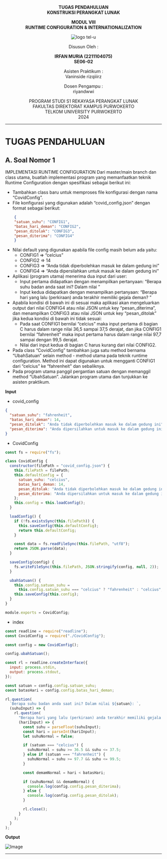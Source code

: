 <div align="center">

**TUGAS PENDAHULUAN**  
**KONSTRUKSI PERANGKAT LUNAK**

**MODUL VIII**  
**RUNTIME CONFIGURATION & INTERNATIONALIZATION**

![logo tel-u](https://github.com/user-attachments/assets/3a44181d-9c92-47f6-8cf0-87755117fd99)

Disusun Oleh :

**IRFAN MURIA (2211104075)**  
**SE06-02**

Asisten Praktikum :  
Vaninside
rizqiiirz

Dosen Pengampu :  
riyandwwi

PROGRAM STUDI S1 REKAYASA PERANGKAT LUNAK  
FAKULTAS DIREKTORAT KAMPUS PURWOKERTO  
TELKOM UNIVERSITY PURWOKERTO  
2024

</div>

---

# TUGAS PENDAHULUAN

## A. Soal Nomor 1

IMPLEMENTASI RUNTIME CONFIGURATION
Dari master/main branch dan class utama, buatlah implementasi program yang memanfaatkan teknik Runtime Configuration dengan spesifikasi sebagai berikut ini:
- Tambahkan class baru untuk memproses file konfigurasi dengan nama “CovidConfig”.
- File konfigurasi yang digunakan adalah “covid_config.json” dengan format sebagai berikut:
```json
    {
    "satuan_suhu": "CONFIG1",
    "batas_hari_deman": "CONFIG2",
    "pesan_ditolak": "CONFIG3",
    "pesan_diterima": "CONFIG4"
    }
```
- Nilai default yang digunakan apabila file config masih belum ada yaitu:
    - CONFIG1 => “celcius”
    - CONFIG2 => 14
    - CONFIG3 => “Anda tidak diperbolehkan masuk ke dalam gedung ini”
    - CONFIG4 => “Anda dipersilahkan untuk masuk ke dalam gedung ini”
- Aplikasi (program utama) menerima dua input dari user:
    - Input pertama didapatkan dengan menampilkan pertanyaan: “Berapa suhu badan anda saat ini? Dalam nilai <CONFIG1>”
    - Input kedua didapatkan dengan menampilkan pertanyaan: “Berapa hari yang lalu (perkiraan) anda terakhir memiliki gejala deman? ”
- Apabila kondisi di bawah ini di sesuai maka aplikasi akan mengeluarkan output dari nilai CONFIG4 atau nilai JSON untuk key “pesan_diterima”, dan menampilkan CONFIG3 atau nilai JSON untuk key “pesan_ditolak” jika kedua kondisi di bawah ini tidak sesuai:
    - Pada saat CONFIG1 bernilai “celcius” maka input pertama di bagian C harus dalam range nilai 36,5 sampai 37,5 derajat, dan jika CONFIG1 bernilai “fahrenheit” maka input pertama harus dalam range nilai 97,7 sampai dengan 99,5 derajat.
    - Nilai dari input kedua di bagian C harus kurang dari nilai CONFIG2.
- Pada class “CovidConfig” tambahkan juga satu method bernama “UbahSatuan” selain method - method utama pada teknik runtime configuration. Method ini dapat digunakan untuk mengganti CONFIG1 dari “celcius” ke “fahrenheit" dan sebaliknya.
- Pada program utama panggil pergantian satuan dengan memanggil method “UbahSatuan”. Jalankan program utama dan tunjukkan ke asisten praktikum.

**Input**

- covid_config

```json
{
  "satuan_suhu": "fahrenheit",
  "batas_hari_deman": 14,
  "pesan_ditolak": "Anda tidak diperbolehkan masuk ke dalam gedung ini",
  "pesan_diterima": "Anda dipersilahkan untuk masuk ke dalam gedung ini"
}
```

- CovidConfig

```js
const fs = require("fs");

class CovidConfig {
  constructor(filePath = "covid_config.json") {
    this.filePath = filePath;
    this.defaultConfig = {
      satuan_suhu: "celcius",
      batas_hari_deman: 14,
      pesan_ditolak: "Anda tidak diperbolehkan masuk ke dalam gedung ini",
      pesan_diterima: "Anda dipersilahkan untuk masuk ke dalam gedung ini",
    };
    this.config = this.loadConfig();
  }

  loadConfig() {
    if (!fs.existsSync(this.filePath)) {
      this.saveConfig(this.defaultConfig);
      return this.defaultConfig;
    }

    const data = fs.readFileSync(this.filePath, "utf8");
    return JSON.parse(data);
  }

  saveConfig(config) {
    fs.writeFileSync(this.filePath, JSON.stringify(config, null, 2));
  }

  ubahSatuan() {
    this.config.satuan_suhu =
      this.config.satuan_suhu === "celcius" ? "fahrenheit" : "celcius";
    this.saveConfig(this.config);
  }
}

module.exports = CovidConfig;
```

- index

```js
const readline = require("readline");
const CovidConfig = require("./CovidConfig");

const config = new CovidConfig();

config.ubahSatuan();

const rl = readline.createInterface({
  input: process.stdin,
  output: process.stdout,
});

const satuan = config.config.satuan_suhu;
const batasHari = config.config.batas_hari_deman;

rl.question(
  `Berapa suhu badan anda saat ini? Dalam nilai ${satuan}: `,
  (suhuInput) => {
    rl.question(
      "Berapa hari yang lalu (perkiraan) anda terakhir memiliki gejala demam? ",
      (hariInput) => {
        const suhu = parseFloat(suhuInput);
        const hari = parseInt(hariInput);
        let suhuNormal = false;

        if (satuan === "celcius") {
          suhuNormal = suhu >= 36.5 && suhu <= 37.5;
        } else if (satuan === "fahrenheit") {
          suhuNormal = suhu >= 97.7 && suhu <= 99.5;
        }

        const demamNormal = hari < batasHari;

        if (suhuNormal && demamNormal) {
          console.log(config.config.pesan_diterima);
        } else {
          console.log(config.config.pesan_ditolak);
        }

        rl.close();
      }
    );
  }
);
```

**Output**

![Image](https://github.com/user-attachments/assets/4617a4fc-1bfb-4181-9838-ed9ac5eb5fd2)

---